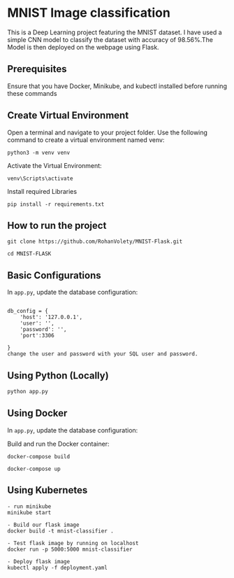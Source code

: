 # MNIST Image classification

This is a Deep Learning project featuring the MNIST dataset. I have used a simple CNN model to classify the dataset with accuracy of 98.56%.The Model is then deployed on the webpage using Flask.

## Prerequisites 

Ensure that you have Docker, Minikube, and kubectl installed before running these commands

## Create Virtual Environment
Open a terminal and navigate to your project folder.
Use the following command to create a virtual environment named venv:
```
python3 -m venv venv

```
Activate the Virtual Environment:
```
venv\Scripts\activate
```
Install required Libraries

```
pip install -r requirements.txt
```

## How to run the project
```
git clone https://github.com/RohanVolety/MNIST-Flask.git

cd MNIST-FLASK

```


## Basic Configurations
In ```app.py```, update the database configuration:
```

db_config = {
    'host': '127.0.0.1',
    'user': '',
    'password': '',
    'port':3306

}
change the user and password with your SQL user and password. 
```


## Using Python (Locally)

```python
python app.py
```

## Using Docker 
In ```app.py```, update the database configuration:

Build and run the Docker container:

```
docker-compose build

docker-compose up

```

## Using Kubernetes


```
- run minikube
minikube start

- Build our flask image
docker build -t mnist-classifier .

- Test flask image by running on localhost
docker run -p 5000:5000 mnist-classifier

- Deploy flask image
kubectl apply -f deployment.yaml

```


